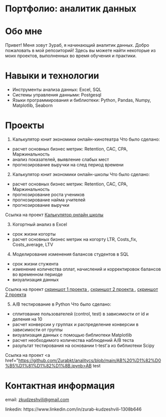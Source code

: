 # Портфолио: аналитик данных
# Обо мне
Привет! Меня зовут Зураб, я начинающий аналитик данных. Добро пожаловать в мой репозиторий! Здесь вы можете найти некоторые из моих проектов, выполненных во время обучения и практики. 
# Навыки и технологии
- Инструменты анализа данных: Excel, SQL
- Системы управления данными: Postgesql
- Языки программирования и библиотеки: Python, Pandas, Numpy, Matplotlib, Seaborn
# Проекты
1. Калькулятор юнит экономики онлайн-кинотеатра
Что было сделано:
- расчет основных бизнес метрик: Retention, CAC, CPA, Маржинальность
- анализ показателей, выявление слабых мест
- прогнозирование выручки на след период времени


2. Калькулятор юнит экономики онлайн-школы
Что было сделано:
- расчет основных бизнес метрик: Retention, CAC, CPA, Маржинальность
- прогнозирование роста учеников
- прогнозирование найма учителей
- прогнозирование выручки

Ссылка на проект <a href="https://github.com/Zurabkt/analitycs/blob/09f5fc2c378abddd7fdecefb023a0786e2f32099/%D0%9A%D0%B0%D0%BB%D1%8C%D0%BA%D1%83%D0%BB%D1%8F%D1%82%D0%BE%D1%80%20%D0%BE%D0%BD%D0%BB%D0%B0%D0%B9%D0%BD%20%D1%88%D0%BA%D0%BE%D0%BB%D1%8B.xlsx">Калькулятор онлайн школы</a></p>


3. Когортный анализ в Excel
- срок жизни когорты
- расчет основных бизнес метрик на когорту LTR, Costs_fix, Costs_average, LTV

4. Моделирование изменения балансов студентов в SQL
- срок жизни стужента
- изменение количества оплат, начислений и корректировок балансов во временном периоде
- визуализация данных

Ссылка на проект <a href="https://github.com/Zurabkt/analitycs/blob/e27039db17ebce1b980c6e17109862a416e0345f/sql-1.JPG">скриншот 1 проекта </a>, 
<a href="https://github.com/Zurabkt/analitycs/blob/e27039db17ebce1b980c6e17109862a416e0345f/sql-2.JPG">скриншот 2 проекта </a> , 
<a href="https://github.com/Zurabkt/analitycs/blob/e27039db17ebce1b980c6e17109862a416e0345f/sql-3.JPG">скриншот 2 проекта </a></p>

5. A/B тестирование в Python
   Что было сделано:
- сплитование пользователей (control, test) в зависимости от id  и деления на 10
- расчет конверсии у группах и распределение конверсии в зависимости от группы
- визуализация данных с помощью библиотеки Matplotlib
- расчет необходимого количества наблюдений A/B теста
- разультат тестирования на основании t-test'a из библиотеки Scipy

Ссылка на проект <a href="https://github.com/Zurabkt/analitycs/blob/main/AB%20%D1%82%D0%B5%D1%81%D1%82%D1%8B.ipynb>AB test</a>
  
# Контактная информация

email: zkudzeshvili@gmail.com
<p>linkedin: https://www.linkedin.com/in/zurab-kudzeshvili-1308b646</p>
